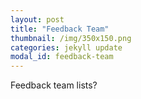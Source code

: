 ```yaml
---
layout: post
title: "Feedback Team"
thumbnail: /img/350x150.png
categories: jekyll update
modal_id: feedback-team
---
```


Feedback team lists?
